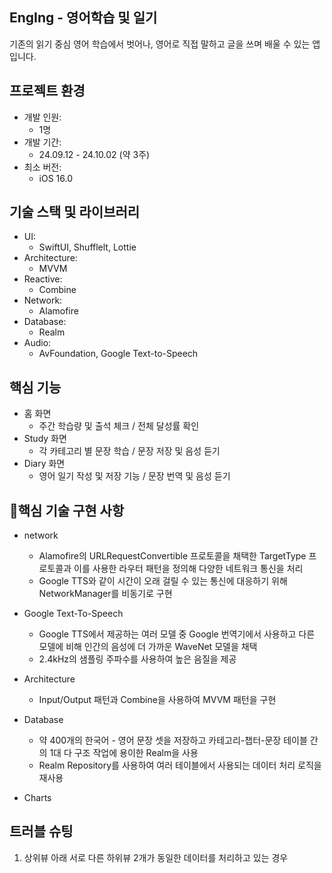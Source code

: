 ## EngIng - 영어학습 및 일기
기존의 읽기 중심 영어 학습에서 벗어나, 영어로 직접 말하고 글을 쓰며 배울 수 있는 앱입니다.

## 프로젝트 환경
- 개발 인원:
  - 1명
- 개발 기간:
  - 24.09.12 - 24.10.02 (약 3주)
- 최소 버전:
  - iOS 16.0

## 기술 스택 및 라이브러리
- UI:
  - SwiftUI, Shufflelt, Lottie
- Architecture:
  - MVVM
- Reactive:
  - Combine
- Network:
  - Alamofire
- Database:
  - Realm
- Audio:
  - AvFoundation, Google Text-to-Speech  

## 핵심 기능
- 홈 화면
  - 주간 학습량 및 출석 체크 / 전체 달성률 확인
- Study 화면
  - 각 카테고리 별 문장 학습 / 문장 저장 및 음성 듣기
- Diary 화면
  - 영어 일기 작성 및 저장 기능 / 문장 번역 및 음성 듣기
 
## 핵심 기술 구현 사항
- network
  - Alamofire의 URLRequestConvertible 프로토콜을 채택한 TargetType 프로토콜과 이를 사용한 라우터 패턴을 정의해 다양한 네트워크 통신을 처리
  - Google TTS와 같이 시간이 오래 걸릴 수 있는 통신에 대응하기 위해 NetworkManager를 비동기로 구현
 
- Google Text-To-Speech
  - Google TTS에서 제공하는 여러 모델 중 Google 번역기에서 사용하고 다른 모델에 비해 인간의 음성에 더 가까운 WaveNet 모델을 채택
  - 2.4kHz의 샘플링 주파수를 사용하여 높은 음질을 제공
 
- Architecture
  - Input/Output 패턴과 Combine을 사용하여 MVVM 패턴을 구현
 
- Database
  - 약 400개의 한국어 - 영어 문장 셋을 저장하고 카테고리-챕터-문장 테이블 간의 1대 다 구조 작업에 용이한 Realm을 사용
  - Realm Repository를 사용하여 여러 테이블에서 사용되는 데이터 처리 로직을 재사용
 
- Charts
  
 
## 트러블 슈팅
1. 상위뷰 아래 서로 다른 하위뷰 2개가 동일한 데이터를 처리하고 있는 경우










